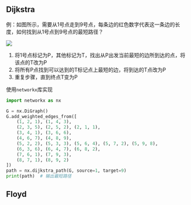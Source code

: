 ## Dijkstra

例：如图所示，需要从1号点走到9号点，每条边的红色数字代表这一条边的长度，如何找到从1号点到9号点的最短路径？

![](https://github.com/dinorextim/dinorextim.github.io/blob/main/docs/images/Basic1-0.png?raw=true)

1. 将1号点标记为P，其他标记为T，找出从P出发当前最短的边所到达的点，将该点的T改为P
2. 将所有P点找到可以达到的T标记点上最短的边，将到达的T点改为P
3. 重复步骤，直到终点T变为P

使用`networkx`库实现

```python
import networkx as nx

G = nx.DiGraph()
G.add_weighted_edges_from([
    (1, 2, 1), (1, 4, 3), 
    (2, 3, 5), (2, 5, 2), (2, 1, 1),
    (3, 4, 1), (3, 6, 6), 
    (4, 6, 7), (4, 8, 9),
    (5, 2, 2), (5, 3, 3), (5, 6, 4), (5, 7, 2), (5, 9, 8),
    (6, 3, 6), (6, 4, 7), (6, 8, 2),
    (7, 6, 1), (7, 9, 3),
    (8, 7, 1), (8, 9, 2)
])
path = nx.dijkstra_path(G, source=1, target=9)
print(path)  # 输出最短路径

```

## Floyd


